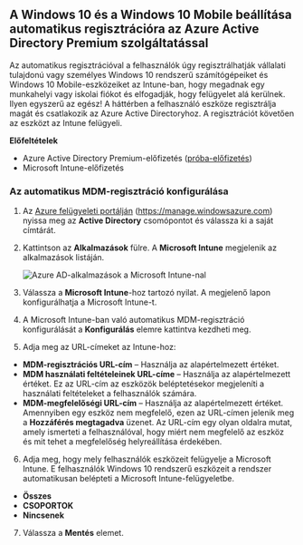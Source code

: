 ## <a name="set-up-windows-10-and-windows-10-mobile-automatic-enrollment-with-azure-active-directory-premium"></a>A Windows 10 és a Windows 10 Mobile beállítása automatikus regisztrációra az Azure Active Directory Premium szolgáltatással

Az automatikus regisztrációval a felhasználók úgy regisztrálhatják vállalati tulajdonú vagy személyes Windows 10 rendszerű számítógépeiket és Windows 10 Mobile-eszközeiket az Intune-ban, hogy megadnak egy munkahelyi vagy iskolai fiókot és elfogadják, hogy felügyelet alá kerülnek. Ilyen egyszerű az egész! A háttérben a felhasználó eszköze regisztrálja magát és csatlakozik az Azure Active Directoryhoz. A regisztrációt követően az eszközt az Intune felügyeli.

**Előfeltételek**
- Azure Active Directory Premium-előfizetés ([próba-előfizetés](http://go.microsoft.com/fwlink/?LinkID=816845))
- Microsoft Intune-előfizetés


### <a name="configure-automatic-mdm-enrollment"></a>Az automatikus MDM-regisztráció konfigurálása

1. Az [Azure felügyeleti portálján](https://portal.azure.com) (https://manage.windowsazure.com) nyissa meg az **Active Directory** csomópontot és válassza ki a saját címtárát.

2. Kattintson az **Alkalmazások** fülre. A **Microsoft Intune** megjelenik az alkalmazások listáján.

    ![Azure AD-alkalmazások a Microsoft Intune-nal](../media/aad-intune-app.png)

3. Válassza a **Microsoft Intune**-hoz tartozó nyilat. A megjelenő lapon konfigurálhatja a Microsoft Intune-t.

4. A Microsoft Intune-ban való automatikus MDM-regisztráció konfigurálását a **Konfigurálás** elemre kattintva kezdheti meg.

5. Adja meg az URL-címeket az Intune-hoz:

  - **MDM-regisztrációs URL-cím** – Használja az alapértelmezett értéket.
  - **MDM használati feltételeinek URL-címe** – Használja az alapértelmezett értéket. Ez az URL-cím az eszközök beléptetésekor megjeleníti a használati feltételeket a felhasználók számára.
  - **MDM-megfelelőségi URL-cím** – Használja az alapértelmezett értéket. Amennyiben egy eszköz nem megfelelő, ezen az URL-címen jelenik meg a **Hozzáférés megtagadva** üzenet. Az URL-cím egy olyan oldalra mutat, amely ismerteti a felhasználóval, hogy miért nem megfelelő az eszköz és mit tehet a megfelelőség helyreállítása érdekében.

6.  Adja meg, hogy mely felhasználók eszközeit felügyelje a Microsoft Intune. E felhasználók Windows 10 rendszerű eszközeit a rendszer automatikusan belépteti a Microsoft Intune-felügyeletbe.

  - **Összes**
  - **CSOPORTOK**
  - **Nincsenek**

7. Válassza a **Mentés** elemet.


<!--HONumber=Feb17_HO2-->


